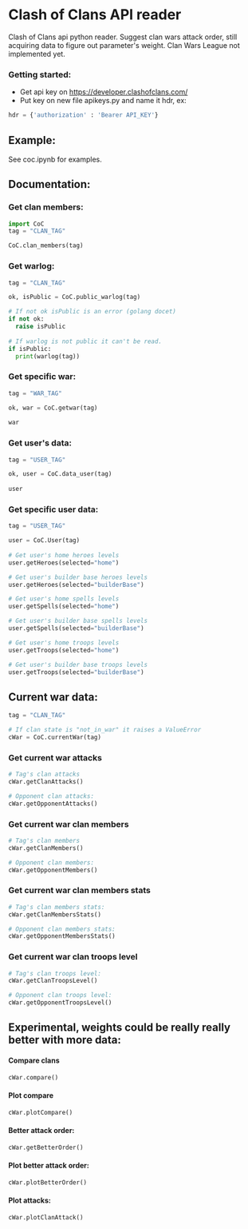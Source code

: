 # Clash of Clans API reader
Clash of Clans api python reader.
Suggest clan wars attack order, still acquiring data to figure out parameter's weight.
Clan Wars League not implemented yet.

### Getting started:
- Get api key on https://developer.clashofclans.com/
- Put key on new file apikeys.py and name it hdr, ex:

```python
hdr = {'authorization' : 'Bearer API_KEY'}
```
## Example:
See coc.ipynb for examples.
  
## Documentation:
### Get clan members:
```python
import CoC
tag = "CLAN_TAG"

CoC.clan_members(tag)
```

### Get warlog:
```python
tag = "CLAN_TAG"

ok, isPublic = CoC.public_warlog(tag)

# If not ok isPublic is an error (golang docet)
if not ok:
  raise isPublic
  
# If warlog is not public it can't be read.
if isPublic:
  print(warlog(tag))
```

### Get specific war:
```python
tag = "WAR_TAG"

ok, war = CoC.getwar(tag)
  
war
```

### Get user's data:
```python
tag = "USER_TAG"

ok, user = CoC.data_user(tag)
  
user
```

### Get specific user data:
```python
tag = "USER_TAG"

user = CoC.User(tag)
  
# Get user's home heroes levels
user.getHeroes(selected="home")

# Get user's builder base heroes levels
user.getHeroes(selected="builderBase")

# Get user's home spells levels
user.getSpells(selected="home")

# Get user's builder base spells levels
user.getSpells(selected="builderBase")

# Get user's home troops levels
user.getTroops(selected="home")

# Get user's builder base troops levels
user.getTroops(selected="builderBase")
```

## Current war data:
```python
tag = "CLAN_TAG"

# If clan state is "not_in_war" it raises a ValueError
cWar = CoC.currentWar(tag)
```

### Get current war attacks
```python
# Tag's clan attacks
cWar.getClanAttacks()

# Opponent clan attacks:
cWar.getOpponentAttacks()
```

### Get current war clan members
```python
# Tag's clan members
cWar.getClanMembers()

# Opponent clan members:
cWar.getOpponentMembers()
```

### Get current war clan members stats
```python
# Tag's clan members stats:
cWar.getClanMembersStats()

# Opponent clan members stats:
cWar.getOpponentMembersStats()
```

### Get current war clan troops level
```python
# Tag's clan troops level:
cWar.getClanTroopsLevel()

# Opponent clan troops level:
cWar.getOpponentTroopsLevel()
```

## Experimental, weights could be really really better with more data:
#### Compare clans
```python
cWar.compare()
```
#### Plot compare
```python
cWar.plotCompare()
```

#### Better attack order:
```python
cWar.getBetterOrder()
```

#### Plot better attack order:
```python
cWar.plotBetterOrder()
```

#### Plot attacks:
```python
cWar.plotClanAttack()
```
